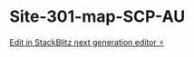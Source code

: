 # Site-301-map-SCP-AU

[Edit in StackBlitz next generation editor ⚡️](https://stackblitz.com/~/github.com/lapmic5001/Site-301-map-SCP-AU)